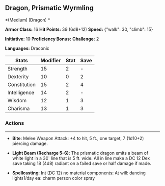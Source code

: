 ## Dragon, Prismatic Wyrmling
*(Medium) (Dragon) *

**Armor Class:** 16
**Hit Points:** 39 (6d8+12)
**Speed:** {"walk": 30, "climb": 15}

**Initiative:** 10
**Proficiency Bonus:**
**Challenge:** 2

**Languages:** Draconic



| Stats | Modifier | Stat | Save
| ---- | ---- | ---- | ---- |
| Strength | 15 | 2 | - |
| Dexterity | 10 | 0 | 2 |
| Constitution | 15 | 2 | 4 |
| Intelligence | 14 | 2 | - |
| Wisdom | 12 | 1 | 3 |
| Charisma | 13 | 1 | 3 |

### Actions
 --- 
- **Bite**: Melee Weapon Attack: +4 to hit, 5 ft., one target, 7 (1d10+2) piercing damage.

- **Light Beam (Recharge 5–6)**: The prismatic dragon emits a beam of white light in a 30' line that is 5 ft. wide. All in line make a DC 12 Dex save taking 18 (4d8) radiant on a failed save or half damage if made.

- **Spellcasting**: Int (DC 12) no material components: At will: dancing lights1/day ea: charm person color spray

